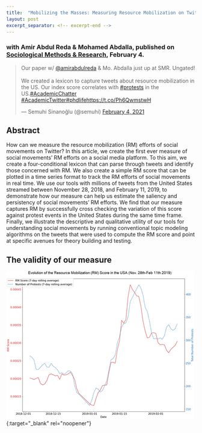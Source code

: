 ```yaml
---
title:  "Mobilizing the Masses: Measuring Resource Mobilization on Twitter"
layout: post
excerpt_separator: <!-- excerpt-end -->
---
```

### with Amir Abdul Reda & Mohamed Abdalla, published on [Sociological Methods & Research](https://journals.sagepub.com/doi/full/10.1177/0049124120986197), February 4.

<blockquote class="twitter-tweet" data-theme="dark"><p lang="en" dir="ltr">Our paper w/ <a href="https://twitter.com/amirabdulreda?ref_src=twsrc%5Etfw">@amirabdulreda</a> &amp; Mo. Abdalla just up at SMR. Ungated! <br><br>We created a lexicon to capture tweets about resource mobilization in the US. Our index score correlates with <a href="https://twitter.com/hashtag/protests?src=hash&amp;ref_src=twsrc%5Etfw">#protests</a> in the US.<a href="https://twitter.com/hashtag/AcademicChatter?src=hash&amp;ref_src=twsrc%5Etfw">#AcademicChatter</a> <a href="https://twitter.com/hashtag/AcademicTwitter?src=hash&amp;ref_src=twsrc%5Etfw">#AcademicTwitter</a><a href="https://twitter.com/hashtag/phdlife?src=hash&amp;ref_src=twsrc%5Etfw">#phdlife</a><a href="https://t.co/Ph6QwmstwH">https://t.co/Ph6QwmstwH</a></p>&mdash; Semuhi Sinanoğlu (@semuhi) <a href="https://twitter.com/semuhi/status/1357345870404964352?ref_src=twsrc%5Etfw">February 4, 2021</a></blockquote> <script async src="https://platform.twitter.com/widgets.js" charset="utf-8"></script>
<!-- excerpt-end -->

## Abstract 

How can we measure the resource mobilization (RM) efforts of social movements on Twitter? In this article, we create the first ever measure of social movements’ RM efforts on a social media platform. To this aim, we create a four-conditional lexicon that can parse through tweets and identify those concerned with RM. We also create a simple RM score that can be plotted in a time series format to track the RM efforts of social movements in real time. We use our tools with millions of tweets from the United States streamed between November 28, 2018, and February 11, 2019, to demonstrate how our measure can help us estimate the saliency and persistency of social movements’ RM efforts. We find that our measure captures RM by successfully cross checking the variation of this score against protest events in the United States during the same time frame. Finally, we illustrate the descriptive and qualitative utility of our tools for understanding social movements by running conventional topic modeling algorithms on the tweets that were used to compute the RM score and point at specific avenues for theory building and testing.

## The validity of our measure
 
[![validity](/assets/img/paper-rm-protest.gif)](http://semuhi.github.io/assets/img/paper-rm-protest.gif){:target="_blank" rel="noopener"}   



